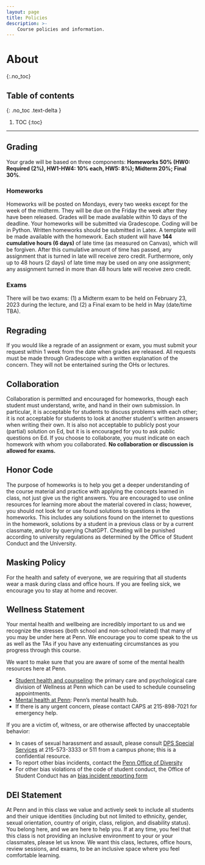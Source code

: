 ```yaml
---
layout: page
title: Policies
description: >-
    Course policies and information.
---
```


# About
{:.no_toc}

## Table of contents
{: .no_toc .text-delta }

1. TOC
{:toc}

---

## Grading

Your grade will be based on three components: **Homeworks 50% (HW0: Required (2%), HW1-HW4: 10% each, HW5: 8%); Midterm 20%; Final 30%**.

### Homeworks

Homeworks will be posted on Mondays, every two weeks except for the week of the midterm. They will be due on the Friday the week after they have been released. Grades will be made available within 10 days of the deadline. Your homeworks will be submitted via Gradescope. Coding will be in Python. Written homeworks should be submitted in Latex. A template will be made available with the homework. Each student will have **144 cumulative hours (6 days)** of late time (as measured on Canvas), which will be forgiven. After this cumulative amount of time has passed, any assignment that is turned in late will receive zero credit. Furthermore, only up to 48 hours (2 days) of late time may be used on any one assignment; any assignment turned in more than 48 hours late will receive zero credit. 

### Exams

There will be two exams: (1) a Midterm exam to be held on February 23, 2023 during the lecture, and (2) a Final exam to be held in May (date/time TBA).

## Regrading

If you would like a regrade of an assignment or exam, you must submit your request within 1 week from the date when grades are released. All requests must be made through Gradescope with a written explanation of the concern. They will not be entertained suring the OHs or lectures.

## Collaboration

Collaboration is permitted and encouraged for homeworks, though each student must understand, write, and hand in their own submission. In particular, it is acceptable for students to discuss problems with each other; it is not acceptable for students to look at another student's written answers when writing their own. It is also not acceptable to publicly post your (partial) solution on Ed, but it is is encouraged for you to ask public questions on Ed. If you choose to collaborate, you must indicate on each homework with whom you collaborated. **No collaboration or discussion is allowed for exams.**

## Honor Code

The purpose of homeworks is to help you get a deeper understanding of the course material and practice with applying the concepts learned in class, not just give us the right answers. You are encouraged to use online resources for learning more about the material covered in class; however, you should not look for or use found solutions to questions in the homeworks. This includes any solutions found on the internet to questions in the homework, solutions by a student in a previous class or by a current classmate, and/or by querying ChatGPT. Cheating will be punished according to university regulations as determined by the Office of Student Conduct and the University.

## Masking Policy

For the health and safety of everyone, we are requiring that all students wear a mask during class and office hours. If you are feeling sick, we encourage you to stay at home and recover. 

## Wellness Statement

Your mental health and wellbeing are incredibly important to us and we recognize the stresses (both school and non-school related) that many of you may be under here at Penn. We encourage you to come speak to the us as well as the TAs if you have any extenuating circumstances as you progress through this course.

We want to make sure that you are aware of some of the mental health resources here at Penn.
- [Student health and counseling](https://wellness.upenn.edu/student-health-and-counseling): the primary care and psychological care division of Wellness at
Penn which can be used to schedule counseling appointments.
- [Mental health at Penn](https://wellness.upenn.edu/): Penn’s mental health hub.
- If there is any urgent concern, please contact CAPS at 215-898-7021 for emergency help.

If you are a victim of, witness, or are otherwise affected by unacceptable behavior:
- In cases of sexual harassment and assault, please consult [DPS Special Services](https://www.publicsafety.upenn.edu/about/special-services/sensitive-crimes/) at 215-573-3333 or 511 from a campus phone; this is a confidential resource.
- To report other bias incidents, contact the [Penn Office of Diversity](https://diversity.upenn.edu/diversity-at-penn)
- For other bias violations of the code of student conduct, the Office of Student Conduct has an [bias incident reporting form](https://diversity.upenn.edu/diversity-at-penn/bias-motivated-incident-report)

## DEI Statement

At Penn and in this class we value and actively seek to include all students and their unique identities (including but not limited to ethnicity, gender, sexual orientation,
country of origin, class, religion, and disability status). You belong here, and we are here to help you. If at any time, you feel that this class is not providing an inclusive environment to your or your classmates, please let us know. We want this class, lectures, office hours, review sessions, and exams, to be an inclusive space where you feel comfortable learning. 
